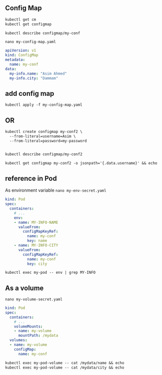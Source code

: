 ## Config Map
```txt
kubectl get cm
kubectl get configmap

kubectl describe configmap/my-conf
```

`nano my-config-map.yaml`
```yaml
apiVersion: v1
kind: ConfigMap
metadata:
  name: my-conf
data:
  my-info.name: "Asim Ahmed"
  my-info.city: "Dammam"
```


## add config map
```txt
kubectl apply -f my-config-map.yaml
```


## OR
```txt
kubectl create configmap my-conf2 \
  --from-literal=username=Asim \
  --from-literal=password=my-password


kubectl describe configmap/my-conf2

kubectl get configmap my-conf2 -o jsonpath='{.data.username}' && echo
```


## reference in Pod
As environment variable
`nano my-env-secret.yaml`
```yaml
kind: Pod
spec:
  containers:
    # ...
    env:
    - name: MY-INFO-NAME
      valueFrom:
        configMapKeyRef:
          name: my-conf
          key: name
    - name: MY-INFO-CITY
      valueFrom:
        configMapKeyRef:
          name: my-conf
          key: city
```

```txt
kubectl exec my-pod -- env | grep MY-INFO
```


## As a volume
`nano my-volume-secret.yaml`
```yaml
kind: Pod
spec:
  containers:
    # ...
    volumeMounts:
    - name: my-volume
      mountPath: /mydata
  volumes:
  - name: my-volume
    configMap:
      name: my-conf
```


```txt
kubectl exec my-pod-volume -- cat /mydata/name && echo
kubectl exec my-pod-volume -- cat /mydata/city && echo
```
